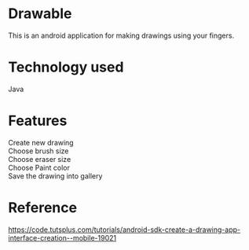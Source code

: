 # Drawable
This is an android application for making drawings using your fingers.

# Technology used
Java

# Features
Create new drawing<br />
Choose brush size<br>
Choose eraser size<br />
Choose Paint color<br />
Save the drawing into gallery<br />

# Reference
https://code.tutsplus.com/tutorials/android-sdk-create-a-drawing-app-interface-creation--mobile-19021

